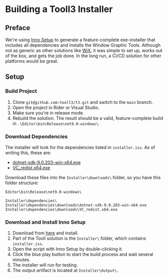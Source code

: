 # Building a Tooll3 Installer

## Preface

We're using [Inno Setup](https://jrsoftware.org/isinfo.php) to generate a feature-complete exe-installer that includes all dependencies and installs the Window Graphic Tools. Although not as generic as other solutions like [WiX](https://wixtoolset.org/), it was simple to set up, works out of the box, and gets the job done. In the long run, a CI/CD solution for other platforms would be great.

## Setup

### Build Project
1. Clone `git@github.com:tooll3/t3.git` and switch to the `main` branch.
2. Open the project in Rider or Visual Studio.
3. Make sure you're in release mode.
4. Rebuild the solution. The result should be a valid, feature-complete build in `.\Editor\bin\Release\net9.0-windows\`.

### Download Dependencies

The installer will look for the dependencies listed in `installer.iss`. As of writing this, these are:

- [dotnet-sdk-9.0.203-win-x64.exe](https://dotnet.microsoft.com/en-us/download/dotnet/thank-you/sdk-9.0.203-windows-x64-installer)
- [VC_redist.x64.exe](https://aka.ms/vs/17/release/vc_redist.x64.exe)

Download these files into the  `Installer\downloads\` folder, so you have this folder structure:

```
Editor\bin\Release\net9.0-windows\

Installer\dependencies\
Installer\dependencies\downloads\dotnet-sdk-9.0.203-win-x64.exe
Installer\dependencies\downloads\VC_redist.x64.exe
```

### Download and Install Inno Setup

1. Download from [here](https://jrsoftware.org/isdl.php) and install.
2. Part of the Tooll solution is the `Installer\` folder, which contains `installer.iss`.
3. Open the script with Inno Setup by double-clicking it.
4. Click the blue play button to start the build process and wait several minutes.
5. The installer will run for testing.
6. The output artifact is located at `Installer\Output\`.